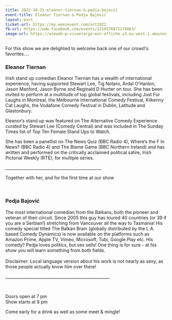 ```yaml
---
title: 2022-10-25-eleanor-tiernan-&-pedja-bajović
event-title: Eleanor Tiernan & Pedja Bajović
layout: post
ticket-url: https://my.weezevent.com/oct2022
fb-url: https://www.facebook.com/events/1219376872179863/
image-url: https://wzeweb-p-visuelorga-evn-affiche.s3.eu-west-1.amazonaws.com/affiche_886724.jpg
---
```

<p> For this show we are delighted to welcome back one of our crowd's favorites.... </p>
<h3> Eleanor Tiernan</h3>
<p> Irish stand up comedian Eleanor Tiernan has a wealth of international experience, having supported Stewart Lee, Tig Notaro, Ardal O’Hanlon, Jason Manford, Jason Byrne and Reginald D Hunter on tour. She has been invited to perform at a multitude of top global festivals, including Just For Laughs in Montreal, the Melbourne International Comedy Festival, Kilkenny Cat Laughs, the Vodafone Comedy Festival in Dublin, Latitude and Glastonbury.</p>
<p> Eleanor’s stand up was featured on The Alternative Comedy Experience curated by Stewart Lee (Comedy Central) and was included in The Sunday Times list of Top Ten Female Stand Ups to Watch.</p>
<p> She has been a panellist on The News Quiz (BBC Radio 4), Where’s the F In News? (BBC Radio 4) and The Blame Game (BBC Northern Ireland) and has written and performed on the critically acclaimed political satire, Irish Pictorial Weekly (RTÉ), for multiple series.</p>
<p> _______________________________________________</p>
<p> Together with her, and for the first time at our show</p>
<p>  </p>
<h3> Pedja Bajovi<b>ć</b></h3>
<p> The most international comedian from the Balkans, both the pioneer and veteran of their circuit. Since 2005 this guy has toured 40 countries (or 39 if you are a Serbian!) stretching from Vancouver all the way to Tasmania! His comedy special titled The Balkan Brain (globally distributed by the L.A. based Comedy Dynamics) is now available on the platforms such as Amazon Prime, Apple TV, Vimeo, Microsoft, Tubi, Google Play etc. His comedy? Pedja loves politics, but sex sells! One thing is for sure - at his show you will learn something from both fields.  <br> <br> Disclaimer: Local language version about his work is not nearly as sexy, as those people actually know him over there!</p>
<p> ___________________________________________________</p>
<p>  </p>
<p> Doors open at 7 pm<br> Show starts at 8 pm</p>
<p> Come early for a drink as well as some meet &amp; mingle!</p>
